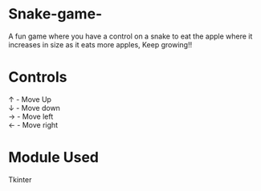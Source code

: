 # Snake-game-
A fun game where you have a control on a snake to eat the apple where it increases in size as it eats more apples, Keep growing!!

# Controls
↑ - Move Up  
↓ - Move down  
→ - Move left  
← - Move right  

# Module Used  
Tkinter
